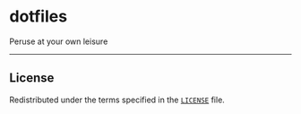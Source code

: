 #  dotfiles

Peruse at your own leisure

---

## License

Redistributed under the terms specified in the [`LICENSE`] file.

[`LICENSE`]: /LICENSE

